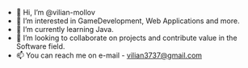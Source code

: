 - 👋 Hi, I’m @vilian-mollov
- 👀 I’m interested in GameDevelopment, Web Applications and more.
- 🌱 I’m currently learning Java.
- 💞️ I’m looking to collaborate on projects and contribute value in the Software field.
- 📫 You can reach me on e-mail - vilian3737@gmail.com

<!---
vilian-mollov/vilian-mollov is a ✨ special ✨ repository because its `README.md` (this file) appears on your GitHub profile.
You can click the Preview link to take a look at your changes.
--->
